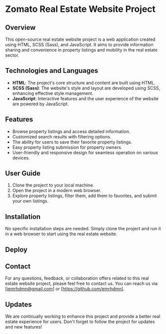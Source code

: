 # Zomato Real Estate Website Project

## Overview

This open-source real estate website project is a web application created using HTML, SCSS (Sass), and JavaScript. It aims to provide information sharing and convenience in property listings and mobility in the real estate sector.

## Technologies and Languages

- **HTML**: The project's core structure and content are built using HTML.
- **SCSS (Sass)**: The website's style and layout are developed using SCSS, enhancing effective style management.
- **JavaScript**: Interactive features and the user experience of the website are powered by JavaScript.

## Features

- Browse property listings and access detailed information.
- Customized search results with filtering options.
- The ability for users to save their favorite property listings.
- Easy property listing submission for property owners.
- User-friendly and responsive design for seamless operation on various devices.

## User Guide

1. Clone the project to your local machine. 
2. Open the project in a modern web browser.
3. Explore property listings, filter them, add them to favorites, and submit your own listings.

## Installation

No specific installation steps are needed. Simply clone the project and run it in a web browser to start using the real estate website.

## Deploy



## Contact

For any questions, feedback, or collaboration offers related to this real estate website project, please feel free to contact us. You can reach us via [iemrhdmn@gmail.com] or [https://github.com/emrhdmn].

## Updates

We are continually working to enhance this project and provide a better real estate experience for users. Don't forget to follow the project for updates and new features!
